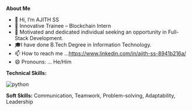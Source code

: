**About Me**
- 👋 Hi, I’m AJITH SS
- 👀 Innovative Trainee – Blockchain Intern
- 🌱 Motivated and dedicated individual seeking an opportunity in Full-Stack Development.
- 🎓I have done B.Tech Degree in Information Technology.
- 📫 How to reach me ...https://www.linkedin.com/in/ajith-ss-8941b216a/
- 😄 Pronouns: ... He/Him
   
**Technical Skills:**



![python](https://github.com/user-attachments/assets/9887e0f3-42d7-449e-80da-324555617003)





**Soft Skills:**
Communication, Teamwork, Problem-solving, Adaptability, Leadership

<!---
ajithSSin/ajithSSin is a ✨ special ✨ repository because its `README.md` (this file) appears on your GitHub profile.
You can click the Preview link to take a look at your changes.
--->

